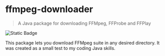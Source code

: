 # ffmpeg-downloader
> A Java package for downloading FFMpeg, FFProbe and FFPlay

![Static Badge](https://img.shields.io/badge/License-Unlicense-Grey?color=898989&link=https%3A%2F%2Fgithub.com%2FRENOMIZER%2Fffmpeg-downloader%2Fblob%2Fmain%2FLICENSE)

This package lets you download FFMpeg suite in any desired directory. It was created as a small test to my coding Java skills.
